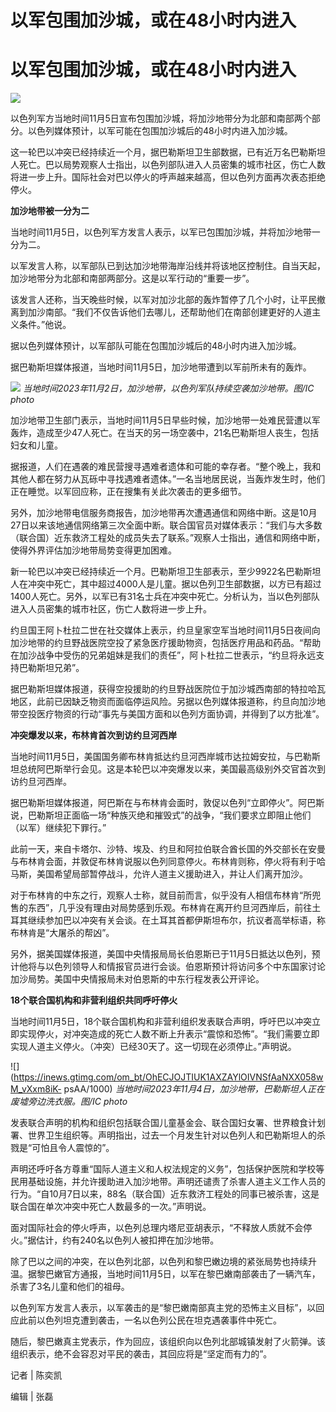 # 以军包围加沙城，或在48小时内进入

# 以军包围加沙城，或在48小时内进入

![](https://inews.gtimg.com/om_bt/OBNMMeUE0Kvl8WOlATXeaaeZRVCuXOvzkM20taruDtexsAA/1000)

以色列军方当地时间11月5日宣布包围加沙城，将加沙地带分为北部和南部两个部分。以色列媒体预计，以军可能在包围加沙城后的48小时内进入加沙城。

这一轮巴以冲突已经持续近一个月，据巴勒斯坦卫生部数据，已有近万名巴勒斯坦人死亡。巴以局势观察人士指出，以色列部队进入人员密集的城市社区，伤亡人数将进一步上升。国际社会对巴以停火的呼声越来越高，但以色列方面再次表态拒绝停火。

**加沙地带被一分为二**

当地时间11月5日，以色列军方发言人表示，以军已包围加沙城，并将加沙地带一分为二。

以军发言人称，以军部队已到达加沙地带海岸沿线并将该地区控制住。自当天起，加沙地带分为北部和南部两部分。这是以军行动的“重要一步”。

该发言人还称，当天晚些时候，以军对加沙北部的轰炸暂停了几个小时，让平民撤离到加沙南部。“我们不仅告诉他们去哪儿，还帮助他们在南部创建更好的人道主义条件。”他说。

据以色列媒体预计，以军部队可能在包围加沙城后的48小时内进入加沙城。

据巴勒斯坦媒体报道，当地时间11月5日，加沙地带遭到以军前所未有的轰炸。

![](https://inews.gtimg.com/om_bt/OZUdDfHJ8a5DnMwrWdC4kvOKxlmUt9ZxJfu6PYrtR5V80AA/1000)
_当地时间2023年11月2日，加沙地带，以色列军队持续空袭加沙地带。图/IC photo_

加沙地带卫生部门表示，当地时间11月5日早些时候，加沙地带一处难民营遭以军轰炸，造成至少47人死亡。在当天的另一场空袭中，21名巴勒斯坦人丧生，包括妇女和儿童。

据报道，人们在遇袭的难民营搜寻遇难者遗体和可能的幸存者。“整个晚上，我和其他人都在努力从瓦砾中寻找遇难者遗体。”一名当地居民说，当轰炸发生时，他们正在睡觉。以军回应称，正在搜集有关此次袭击的更多细节。

另外，加沙地带电信服务商报告，加沙地带再次遭遇通信和网络中断。这是10月27日以来该地通信网络第三次全面中断。联合国官员对媒体表示：“我们与大多数（联合国）近东救济工程处的成员失去了联系。”观察人士指出，通信和网络中断，使得外界评估加沙地带局势变得更加困难。

新一轮巴以冲突已经持续近一个月。巴勒斯坦卫生部表示，至少9922名巴勒斯坦人在冲突中死亡，其中超过4000人是儿童。据以色列卫生部数据，以方已有超过1400人死亡。另外，以军已有31名士兵在冲突中死亡。分析认为，当以色列部队进入人员密集的城市社区，伤亡人数将进一步上升。

约旦国王阿卜杜拉二世在社交媒体上表示，约旦皇家空军当地时间11月5日夜间向加沙地带的约旦野战医院空投了紧急医疗援助物资，包括医疗用品和药品。“帮助在加沙战争中受伤的兄弟姐妹是我们的责任”，阿卜杜拉二世表示，“约旦将永远支持巴勒斯坦兄弟”。

据巴勒斯坦媒体报道，获得空投援助的约旦野战医院位于加沙城西南部的特拉哈瓦地区，此前已因缺乏物资而面临停运风险。另据以色列媒体报道称，约旦向加沙地带空投医疗物资的行动“事先与美国方面和以色列方面协调，并得到了以方批准”。

**冲突爆发以来，布林肯首次到访约旦河西岸**

当地时间11月5日，美国国务卿布林肯抵达约旦河西岸城市达拉姆安拉，与巴勒斯坦总统阿巴斯举行会见。这是本轮巴以冲突爆发以来，美国最高级别外交官首次到访约旦河西岸。

据巴勒斯坦媒体报道，阿巴斯在与布林肯会面时，敦促以色列“立即停火”。阿巴斯说，巴勒斯坦正面临一场“种族灭绝和摧毁式”的战争，“我们要求立即阻止他们（以军）继续犯下罪行。”

此前一天，来自卡塔尔、沙特、埃及、约旦和阿拉伯联合酋长国的外交部长在安曼与布林肯会面，并敦促布林肯说服以色列同意停火。布林肯则称，停火将有利于哈马斯，美国希望局部暂停战斗，允许人道主义援助进入，并让人们离开加沙。

对于布林肯的中东之行，观察人士称，就目前而言，似乎没有人相信布林肯“所兜售的东西”，几乎没有理由对局势感到乐观。布林肯在离开约旦河西岸后，前往土耳其继续参加巴以冲突有关会谈。在土耳其首都伊斯坦布尔，抗议者高举标语，称布林肯是“大屠杀的帮凶”。

另外，据美国媒体报道，美国中央情报局局长伯恩斯已于11月5日抵达以色列，预计他将与以色列领导人和情报官员进行会谈。伯恩斯预计将访问多个中东国家讨论加沙局势。美国中央情报局未对伯恩斯的中东行程发表公开评论。

**18个联合国机构和非营利组织共同呼吁停火**

当地时间11月5日，18个联合国机构和非营利组织发表联合声明，呼吁巴以冲突立即实现停火，对冲突造成的死亡人数不断上升表示“震惊和恐怖”。“我们需要立即实现人道主义停火。（冲突）已经30天了。这一切现在必须停止。”声明说。

![](https://inews.gtimg.com/om_bt/OhECJOJTIUK1AXZAYlOIVNSfAaNXX058wM_vXxm8iK-
psAA/1000) _当地时间2023年11月4日，加沙地带，巴勒斯坦人正在废墟旁边洗衣服。图/IC photo_

发表联合声明的机构和组织包括联合国儿童基金会、联合国妇女署、世界粮食计划署、世界卫生组织等。声明指出，过去一个月发生针对以色列人和巴勒斯坦人的杀戮是“可怕且令人震惊的”。

声明还呼吁各方尊重“国际人道主义和人权法规定的义务”，包括保护医院和学校等民用基础设施，并允许援助进入加沙地带。声明还谴责了杀害人道主义工作人员的行为。“自10月7日以来，88名（联合国）近东救济工程处的同事已被杀害，这是联合国在单次冲突中死亡人数最多的一次。”声明说。

面对国际社会的停火呼声，以色列总理内塔尼亚胡表示，“不释放人质就不会停火。”据估计，约有240名以色列人被扣押在加沙地带。

除了巴以之间的冲突，在以色列北部，以色列和黎巴嫩边境的紧张局势也持续升温。据黎巴嫩官方通报，当地时间11月5日，以军在黎巴嫩南部袭击了一辆汽车，杀害了3名儿童和他们的祖母。

以色列军方发言人表示，以军袭击的是“黎巴嫩南部真主党的恐怖主义目标”，以回应此前以色列坦克遭到袭击，一名以色列公民在坦克遇袭事件中死亡。

随后，黎巴嫩真主党表示，作为回应，该组织向以色列北部城镇发射了火箭弹。该组织表示，绝不会容忍对平民的袭击，其回应将是“坚定而有力的”。

记者 | 陈奕凯

编辑 | 张磊

